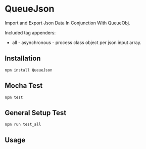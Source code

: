 # QueueJson

Import and Export Json Data In Conjunction With QueueObj.

Included tag appenders:

* all - asynchronous - process class object per json input array.

Installation
---------
```
npm install QueueJson 
```

Mocha Test
---------
```
npm test
```

General Setup Test
---------
```
npm run test_all

```

Usage
---------
```js



```
